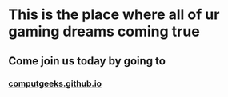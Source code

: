 # This is the place where all of ur gaming dreams coming true
## Come join us today by going to
### <a href = "https://computgeeks.github.io" target = "_blank">computgeeks.github.io</a>
